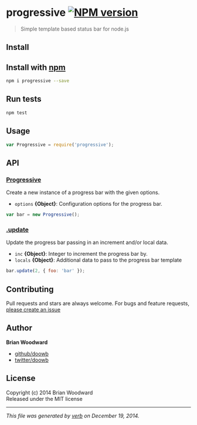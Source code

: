 # progressive [![NPM version](https://badge.fury.io/js/progressive.svg)](http://badge.fury.io/js/progressive)

> Simple template based status bar for node.js

## Install
## Install with [npm](npmjs.org)

```bash
npm i progressive --save
```

## Run tests

```bash
npm test
```

## Usage

```js
var Progressive = require('progressive');
```

## API
### [Progressive](index.js#L31)

Create a new instance of a progress bar with the given options.

* `options` **{Object}**: Configuration options for the progress bar.    

```js
var bar = new Progressive();
```

### [.update](index.js#L72)

Update the progress bar passing in an increment and/or local data.

* `inc` **{Object}**: Integer to increment the progress bar by.    
* `locals` **{Object}**: Additional data to pass to the progress bar template    

```js
bar.update(2, { foo: 'bar' });
```


## Contributing
Pull requests and stars are always welcome. For bugs and feature requests, [please create an issue](https://github.com/doowb/progressive/issues)

## Author

**Brian Woodward**
 
+ [github/doowb](https://github.com/doowb)
+ [twitter/doowb](http://twitter.com/doowb) 

## License
Copyright (c) 2014 Brian Woodward  
Released under the MIT license

***

_This file was generated by [verb](https://github.com/assemble/verb) on December 19, 2014._
